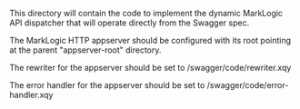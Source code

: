 This directory will contain the code to implement the dynamic MarkLogic API
dispatcher that will operate directly from the Swagger spec.

The MarkLogic HTTP appserver should be configured with its root pointing at the
parent "appserver-root" directory.

The rewriter for the appserver should be set to /swagger/code/rewriter.xqy

The error handler for the appserver should be set to /swagger/code/error-handler.xqy


